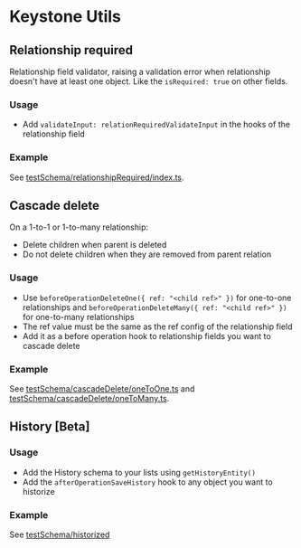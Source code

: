 # Keystone Utils

## Relationship required

Relationship field validator, raising a validation error when relationship doesn't have at least one object.
Like the `isRequired: true` on other fields.

### Usage

- Add `validateInput: relationRequiredValidateInput` in the hooks of the relationship field

### Example

See [testSchema/relationshipRequired/index.ts](https://github.com/matchawine/keystoneUtils/blob/main/testSchema/relationshipRequired/index.ts).

## Cascade delete

On a 1-to-1 or 1-to-many relationship:

- Delete children when parent is deleted
- Do not delete children when they are removed from parent relation

### Usage

- Use `beforeOperationDeleteOne({ ref: "<child ref>" })` for one-to-one relationships and `beforeOperationDeleteMany({ ref: "<child ref>" })` for one-to-many relationships
- The ref value must be the same as the ref config of the relationship field
- Add it as a before operation hook to relationship fields you want to cascade delete

### Example

See [testSchema/cascadeDelete/oneToOne.ts](https://github.com/matchawine/keystoneUtils/blob/main/testSchema/cascadeDelete/oneToOne.ts) and [testSchema/cascadeDelete/oneToMany.ts](https://github.com/matchawine/keystoneUtils/blob/main/testSchema/cascadeDelete/oneToMany.ts).

## History [Beta]

### Usage

- Add the History schema to your lists using `getHistoryEntity()`
- Add the `afterOperationSaveHistory` hook to any object you want to historize

### Example

See [testSchema/historized](https://github.com/matchawine/keystoneUtils/blob/main/testSchema/history/historized.ts)
